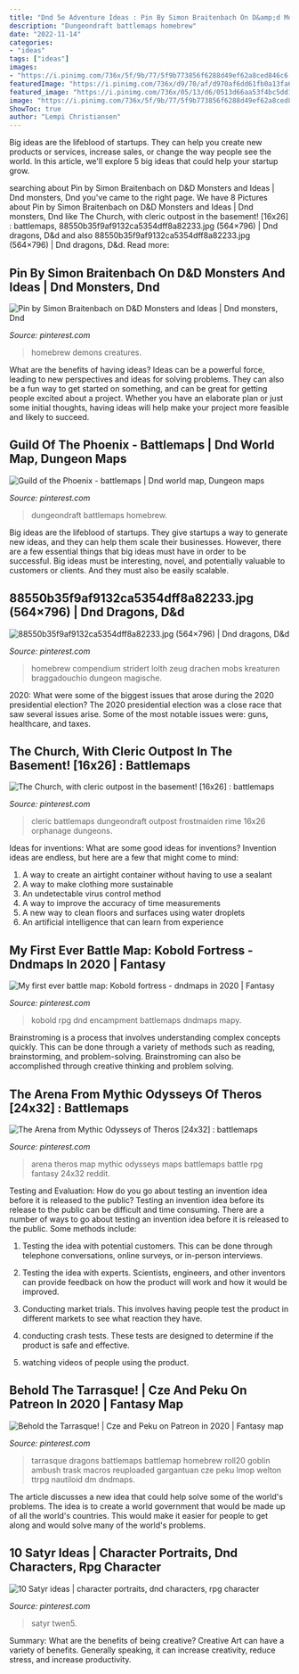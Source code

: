 ```yaml
---
title: "Dnd 5e Adventure Ideas : Pin By Simon Braitenbach On D&amp;d Monsters And Ideas"
description: "Dungeondraft battlemaps homebrew"
date: "2022-11-14"
categories:
- "ideas"
tags: ["ideas"]
images:
- "https://i.pinimg.com/736x/5f/9b/77/5f9b773856f6288d49ef62a8ced846c6.jpg"
featuredImage: "https://i.pinimg.com/736x/d9/70/af/d970af6dd61fb0a13fa60695a7ae2531.jpg"
featured_image: "https://i.pinimg.com/736x/05/13/d6/0513d66aa53f4bc5dd1226c6785cb14e.jpg"
image: "https://i.pinimg.com/736x/5f/9b/77/5f9b773856f6288d49ef62a8ced846c6.jpg"
ShowToc: true
author: "Lempi Christiansen"
---
```



Big ideas are the lifeblood of startups. They can help you create new products or services, increase sales, or change the way people see the world. In this article, we'll explore 5 big ideas that could help your startup grow.

	

		
searching about Pin by Simon Braitenbach on D&amp;D Monsters and Ideas | Dnd monsters, Dnd you've came to the right page. We have 8 Pictures about Pin by Simon Braitenbach on D&amp;D Monsters and Ideas | Dnd monsters, Dnd like The Church, with cleric outpost in the basement! [16x26] : battlemaps, 88550b35f9af9132ca5354dff8a82233.jpg (564×796) | Dnd dragons, D&amp;d and also 88550b35f9af9132ca5354dff8a82233.jpg (564×796) | Dnd dragons, D&amp;d. Read more:
		
    
## Pin By Simon Braitenbach On D&amp;D Monsters And Ideas | Dnd Monsters, Dnd

<img loading=lazy src="https://i.pinimg.com/736x/a0/dc/45/a0dc4529934cee7d4245aed0073b94ed.jpg" onerror="this.onerror=null;this.src='https://tse2.mm.bing.net/th?id=OIP.0P8ZIr1Mg2u4Ga5WsXPQiAHaJ3&amp;pid=15.1';" alt="Pin by Simon Braitenbach on D&amp;D Monsters and Ideas | Dnd monsters, Dnd">

_Source: pinterest.com_

>homebrew demons creatures. 

	

What are the benefits of having ideas?
Ideas can be a powerful force, leading to new perspectives and ideas for solving problems. They can also be a fun way to get started on something, and can be great for getting people excited about a project. Whether you have an elaborate plan or just some initial thoughts, having ideas will help make your project more feasible and likely to succeed.

    
## Guild Of The Phoenix - Battlemaps | Dnd World Map, Dungeon Maps

<img loading=lazy src="https://i.pinimg.com/736x/1c/c8/24/1cc824fe4a6e02f5dbdb96ebd8f7961f.jpg" onerror="this.onerror=null;this.src='https://tse3.mm.bing.net/th?id=OIP.s5CmyvC68N4WOcdbGoHmmwHaHE&amp;pid=15.1';" alt="Guild of the Phoenix - battlemaps | Dnd world map, Dungeon maps">

_Source: pinterest.com_

>dungeondraft battlemaps homebrew. 

	

Big ideas are the lifeblood of startups. They give startups a way to generate new ideas, and they can help them scale their businesses. However, there are a few essential things that big ideas must have in order to be successful. Big ideas must be interesting, novel, and potentially valuable to customers or clients. And they must also be easily scalable.

    
## 88550b35f9af9132ca5354dff8a82233.jpg (564×796) | Dnd Dragons, D&amp;d

<img loading=lazy src="https://i.pinimg.com/736x/9f/b5/29/9fb52908ba3698f029ece3f823ff698a.jpg" onerror="this.onerror=null;this.src='https://tse1.mm.bing.net/th?id=OIP.4sI4fjPNM_zRtB28OWSxfgHaKc&amp;pid=15.1';" alt="88550b35f9af9132ca5354dff8a82233.jpg (564×796) | Dnd dragons, D&amp;d">

_Source: pinterest.com_

>homebrew compendium stridert lolth zeug drachen mobs kreaturen braggadouchio dungeon magische. 

	

2020: What were some of the biggest issues that arose during the 2020 presidential election?
The 2020 presidential election was a close race that saw several issues arise. Some of the most notable issues were: guns, healthcare, and taxes.

    
## The Church, With Cleric Outpost In The Basement! [16x26] : Battlemaps

<img loading=lazy src="https://i.pinimg.com/736x/5f/9b/77/5f9b773856f6288d49ef62a8ced846c6.jpg" onerror="this.onerror=null;this.src='https://tse4.mm.bing.net/th?id=OIP.gnuPq-jb0G6tB_ZqXeL3bQAAAA&amp;pid=15.1';" alt="The Church, with cleric outpost in the basement! [16x26] : battlemaps">

_Source: pinterest.com_

>cleric battlemaps dungeondraft outpost frostmaiden rime 16x26 orphanage dungeons. 

	

Ideas for inventions: What are some good ideas for inventions?
Invention ideas are endless, but here are a few that might come to mind:
1. A way to create an airtight container without having to use a sealant 
2. A way to make clothing more sustainable 
3. An undetectable virus control method 
4. A way to improve the accuracy of time measurements 
5. A new way to clean floors and surfaces using water droplets 
6. An artificial intelligence that can learn from experience 

    
## My First Ever Battle Map: Kobold Fortress - Dndmaps In 2020 | Fantasy

<img loading=lazy src="https://i.pinimg.com/736x/cb/32/32/cb32329b9dfdf3de5dc52be2f21ffc1a.jpg" onerror="this.onerror=null;this.src='https://tse4.mm.bing.net/th?id=OIP.ewPw7l1zvFQszfa3SFajewHaEP&amp;pid=15.1';" alt="My first ever battle map: Kobold fortress - dndmaps in 2020 | Fantasy">

_Source: pinterest.com_

>kobold rpg dnd encampment battlemaps dndmaps mapy. 

	

Brainstroming is a process that involves understanding complex concepts quickly. This can be done through a variety of methods such as reading, brainstorming, and problem-solving. Brainstroming can also be accomplished through creative thinking and problem solving.

    
## The Arena From Mythic Odysseys Of Theros [24x32] : Battlemaps

<img loading=lazy src="https://i.pinimg.com/736x/d9/70/af/d970af6dd61fb0a13fa60695a7ae2531.jpg" onerror="this.onerror=null;this.src='https://tse1.mm.bing.net/th?id=OIP.w1VGIwrk6oTPrt--uSaiXAHaJ4&amp;pid=15.1';" alt="The Arena from Mythic Odysseys of Theros [24x32] : battlemaps">

_Source: pinterest.com_

>arena theros map mythic odysseys maps battlemaps battle rpg fantasy 24x32 reddit. 

	

Testing and Evaluation: How do you go about testing an invention idea before it is released to the public?
Testing an invention idea before its release to the public can be difficult and time consuming. There are a number of ways to go about testing an invention idea before it is released to the public. Some methods include:
1) Testing the idea with potential customers. This can be done through telephone conversations, online surveys, or in-person interviews.

2) Testing the idea with experts. Scientists, engineers, and other inventors can provide feedback on how the product will work and how it would be improved.

3) Conducting market trials. This involves having people test the product in different markets to see what reaction they have.

4) conducting crash tests. These tests are designed to determine if the product is safe and effective.

5) watching videos of people using the product.

    
## Behold The Tarrasque! | Cze And Peku On Patreon In 2020 | Fantasy Map

<img loading=lazy src="https://i.pinimg.com/736x/05/13/d6/0513d66aa53f4bc5dd1226c6785cb14e.jpg" onerror="this.onerror=null;this.src='https://tse4.mm.bing.net/th?id=OIP.9qKPSfKml1GiGL7f4pyS9AHaWy&amp;pid=15.1';" alt="Behold the Tarrasque! | Cze and Peku on Patreon in 2020 | Fantasy map">

_Source: pinterest.com_

>tarrasque dragons battlemaps battlemap homebrew roll20 goblin ambush trask macros reuploaded gargantuan cze peku lmop welton ttrpg nautiloid dm dndmaps. 

	

The article discusses a new idea that could help solve some of the world's problems. The idea is to create a world government that would be made up of all the world's countries. This would make it easier for people to get along and would solve many of the world's problems.

    
## 10 Satyr Ideas | Character Portraits, Dnd Characters, Rpg Character

<img loading=lazy src="https://i.pinimg.com/474x/1e/85/55/1e855576890a35621164ae9af120ccfd--fantasy-heroes-fantasy-characters.jpg" onerror="this.onerror=null;this.src='https://tse3.mm.bing.net/th?id=OIP.47W5Yxajrd-kdIGBIVBm4QAAAA&amp;pid=15.1';" alt="10 Satyr ideas | character portraits, dnd characters, rpg character">

_Source: pinterest.com_

>satyr twen5. 

	

Summary: What are the benefits of being creative?
Creative Art can have a variety of benefits. Generally speaking, it can increase creativity, reduce stress, and increase productivity.


